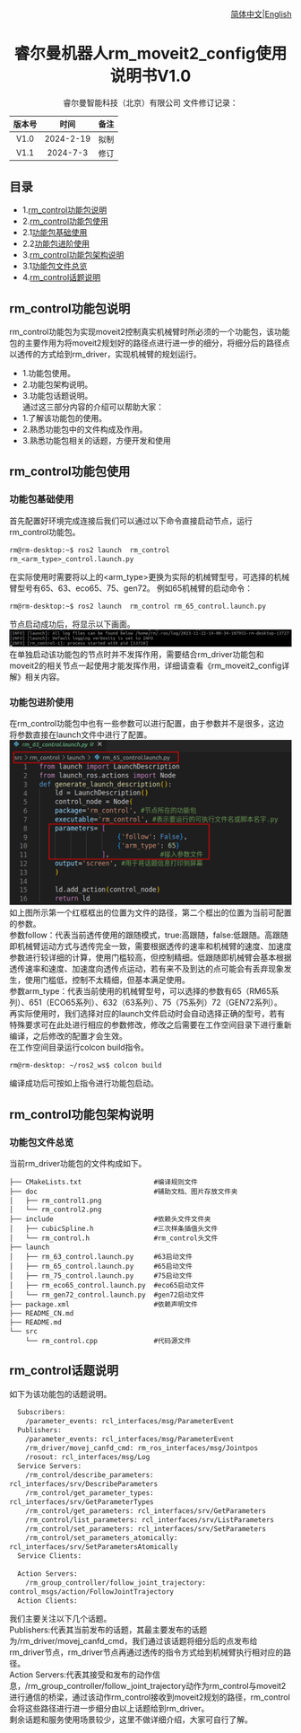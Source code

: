 <div align="right">
 
[简体中文](https://github.com/RealManRobot/ros2_rm_robot/blob/humble1.1.0/rm_control/README_CN.md)|[English](https://github.com/RealManRobot/ros2_rm_robot/blob/humble1.1.0/rm_control/README.md)

</div>

<div align="center">

# 睿尔曼机器人rm_moveit2_config使用说明书V1.0
 
睿尔曼智能科技（北京）有限公司 
文件修订记录：

| 版本号| 时间   | 备注  | 
| :---: | :-----: | :---: |
|V1.0    |2024-2-19  |拟制 |
|V1.1    |2024-7-3   |修订 |

</div>

## 目录
* 1.[rm_control功能包说明](#rm_control功能包说明)
* 2.[rm_control功能包使用](#rm_control功能包使用)
* 2.1[功能包基础使用](#功能包基础使用)
* 2.2[功能包进阶使用](#功能包进阶使用)
* 3.[rm_control功能包架构说明](#rm_control功能包架构说明)
* 3.1[功能包文件总览](#功能包文件总览)
* 4.[rm_control话题说明](#rm_control话题说明)

## rm_control功能包说明
rm_control功能包为实现moveit2控制真实机械臂时所必须的一个功能包，该功能包的主要作用为将moveit2规划好的路径点进行进一步的细分，将细分后的路径点以透传的方式给到rm_driver，实现机械臂的规划运行。
* 1.功能包使用。
* 2.功能包架构说明。
* 3.功能包话题说明。  
通过这三部分内容的介绍可以帮助大家：
* 1.了解该功能包的使用。
* 2.熟悉功能包中的文件构成及作用。
* 3.熟悉功能包相关的话题，方便开发和使用
## rm_control功能包使用
### 功能包基础使用
首先配置好环境完成连接后我们可以通过以下命令直接启动节点，运行rm_control功能包。
```
rm@rm-desktop:~$ ros2 launch  rm_control rm_<arm_type>_control.launch.py
```
在实际使用时需要将以上的<arm_type>更换为实际的机械臂型号，可选择的机械臂型号有65、63、eco65、75、gen72。
例如65机械臂的启动命令：
```
rm@rm-desktop:~$ ros2 launch  rm_control rm_65_control.launch.py
```
节点启动成功后，将显示以下画面。
![image](doc/rm_control1.png)
在单独启动该功能包的节点时并不发挥作用，需要结合rm_driver功能包和moveit2的相关节点一起使用才能发挥作用，详细请查看《rm_moveit2_config详解》相关内容。
### 功能包进阶使用
在rm_control功能包中也有一些参数可以进行配置，由于参数并不是很多，这边将参数直接在launch文件中进行了配置。
![image](doc/rm_control2.png)
如上图所示第一个红框框出的位置为文件的路径，第二个框出的位置为当前可配置的参数。  
参数follow：代表当前透传使用的跟随模式，true:高跟随，false:低跟随。高跟随即机械臂运动方式与透传完全一致，需要根据透传的速率和机械臂的速度、加速度参数进行较详细的计算，使用门槛较高，但控制精细。低跟随即机械臂会基本根据透传速率和速度、加速度向透传点运动，若有来不及到达的点可能会有丢弃现象发生，使用门槛低，控制不太精细，但基本满足使用。  
参数arm_type：代表当前使用的机械臂型号，可以选择的参数有65（RM65系列）、651（ECO65系列）、632（63系列）、75（75系列）72（GEN72系列）。  
再实际使用时，我们选择对应的launch文件启动时会自动选择正确的型号，若有特殊要求可在此处进行相应的参数修改，修改之后需要在工作空间目录下进行重新编译，之后修改的配置才会生效。  
在工作空间目录运行colcon build指令。
```
rm@rm-desktop: ~/ros2_ws$ colcon build
```
编译成功后可按如上指令进行功能包启动。
## rm_control功能包架构说明
### 功能包文件总览
当前rm_driver功能包的文件构成如下。
```
├── CMakeLists.txt                  #编译规则文件
├── doc                             #辅助文档、图片存放文件夹
│   ├── rm_control1.png             
│   └── rm_control2.png             
├── include                         #依赖头文件文件夹
│   ├── cubicSpline.h               #三次样条插值头文件
│   └── rm_control.h                #rm_control头文件
├── launch
│   ├── rm_63_control.launch.py     #63启动文件
│   ├── rm_65_control.launch.py     #65启动文件
│   ├── rm_75_control.launch.py     #75启动文件
│   ├── rm_eco65_control.launch.py  #eco65启动文件
│   └── rm_gen72_control.launch.py  #gen72启动文件
├── package.xml                     #依赖声明文件
├── README_CN.md
├── README.md
└── src
    └── rm_control.cpp              #代码源文件
```
## rm_control话题说明
如下为该功能包的话题说明。
```
  Subscribers:
    /parameter_events: rcl_interfaces/msg/ParameterEvent
  Publishers:
    /parameter_events: rcl_interfaces/msg/ParameterEvent
    /rm_driver/movej_canfd_cmd: rm_ros_interfaces/msg/Jointpos
    /rosout: rcl_interfaces/msg/Log
  Service Servers:
    /rm_control/describe_parameters: rcl_interfaces/srv/DescribeParameters
    /rm_control/get_parameter_types: rcl_interfaces/srv/GetParameterTypes
    /rm_control/get_parameters: rcl_interfaces/srv/GetParameters
    /rm_control/list_parameters: rcl_interfaces/srv/ListParameters
    /rm_control/set_parameters: rcl_interfaces/srv/SetParameters
    /rm_control/set_parameters_atomically: rcl_interfaces/srv/SetParametersAtomically
  Service Clients:

  Action Servers:
    /rm_group_controller/follow_joint_trajectory: control_msgs/action/FollowJointTrajectory
  Action Clients:
```
我们主要关注以下几个话题。  
Publishers:代表其当前发布的话题，其最主要发布的话题为/rm_driver/movej_canfd_cmd，我们通过该话题将细分后的点发布给rm_driver节点，rm_driver节点再通过透传的指令方式给到机械臂执行相对应的路径。  
Action Servers:代表其接受和发布的动作信息，/rm_group_controller/follow_joint_trajectory动作为rm_control与moveit2进行通信的桥梁，通过该动作rm_control接收到moveit2规划的路径，rm_control会将这些路径进行进一步细分由以上话题给到rm_driver。  
剩余话题和服务使用场景较少，这里不做详细介绍，大家可自行了解。
